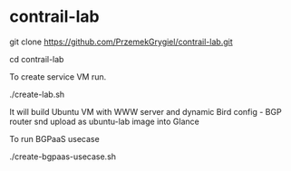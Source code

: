 # contrail-lab

git clone https://github.com/PrzemekGrygiel/contrail-lab.git

cd contrail-lab

To create service VM run. 

./create-lab.sh

It will build Ubuntu VM with WWW server and dynamic Bird config - BGP router snd upload as ubuntu-lab image into Glance

To run BGPaaS usecase 

./create-bgpaas-usecase.sh
